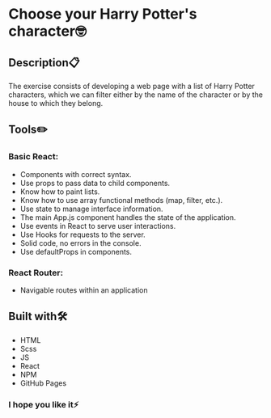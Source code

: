 # Choose your Harry Potter's character🤓

## Description📋

The exercise consists of developing a web page with a list of Harry Potter characters, which we can filter either by the name of the character or by the house to which they belong.

## Tools✏️
### Basic React:
- Components with correct syntax.
- Use props to pass data to child components.
- Know how to paint lists.
- Know how to use array functional methods (map, filter, etc.).
- Use state to manage interface information.
- The main App.js component handles the state of the application.
- Use events in React to serve user interactions.
- Use Hooks for requests to the server.
- Solid code, no errors in the console.
- Use defaultProps in components.

### React Router:
- Navigable routes within an application

## Built with🛠️
- HTML
- Scss
- JS
- React
- NPM
- GitHub Pages

### I hope you like it⚡
